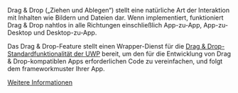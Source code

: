 ﻿Drag & Drop („Ziehen und Ablegen“) stellt eine natürliche Art der Interaktion mit Inhalten wie Bildern und Dateien dar. Wenn implementiert, funktioniert Drag & Drop nahtlos in alle Richtungen einschließlich App-zu-App, App-zu-Desktop und Desktop-zu-App.

Das Drag & Drop-Feature stellt einen Wrapper-Dienst für die [Drag & Drop-Standardfunktionalität der UWP](https://docs.microsoft.com/de-de/windows/uwp/design/input/drag-and-drop) bereit, um den für die Entwicklung von Drag & Drop-kompatiblen Apps erforderlichen Code zu vereinfachen, und folgt dem frameworkmuster Ihrer App.

[Weitere Informationen](https://github.com/Microsoft/WindowsTemplateStudio/blob/release/docs/UWP/features/drag-and-drop.md)

